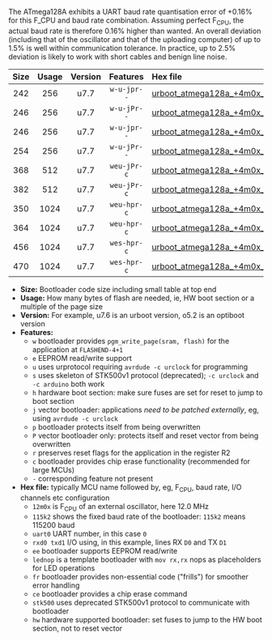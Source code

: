 The ATmega128A exhibits a UART baud rate quantisation error of +0.16% for this F_CPU and baud rate combination. Assuming perfect F<sub>CPU</sub>, the actual baud rate is therefore 0.16% higher than wanted. An overall deviation (including that of the oscillator and that of the uploading computer) of up to 1.5% is well within communication tolerance. In practice, up to 2.5% deviation is likely to work with short cables and benign line noise.

|Size|Usage|Version|Features|Hex file|
|:-:|:-:|:-:|:-:|:--|
|242|256|u7.7|`w-u-jpr--`|[urboot_atmega128a_+4m0x_+++4k8_uart1_rxd2_txd3_lednop.hex](https://raw.githubusercontent.com/stefanrueger/urboot.hex/main/mcus/atmega128a/external_oscillator/fcpu_+4m0x/br_+++4k8/urboot_atmega128a_+4m0x_+++4k8_uart1_rxd2_txd3_lednop.hex)|
|246|256|u7.7|`w-u-jPr--`|[urboot_atmega128a_+4m0x_+++4k8_uart0_rxe0_txe1_lednop.hex](https://raw.githubusercontent.com/stefanrueger/urboot.hex/main/mcus/atmega128a/external_oscillator/fcpu_+4m0x/br_+++4k8/urboot_atmega128a_+4m0x_+++4k8_uart0_rxe0_txe1_lednop.hex)|
|246|256|u7.7|`w-u-jpr--`|[urboot_atmega128a_+4m0x_+++4k8_uart0_rxe0_txe1_lednop_fr.hex](https://raw.githubusercontent.com/stefanrueger/urboot.hex/main/mcus/atmega128a/external_oscillator/fcpu_+4m0x/br_+++4k8/urboot_atmega128a_+4m0x_+++4k8_uart0_rxe0_txe1_lednop_fr.hex)|
|254|256|u7.7|`w-u-jPr--`|[urboot_atmega128a_+4m0x_+++4k8_uart1_rxd2_txd3.hex](https://raw.githubusercontent.com/stefanrueger/urboot.hex/main/mcus/atmega128a/external_oscillator/fcpu_+4m0x/br_+++4k8/urboot_atmega128a_+4m0x_+++4k8_uart1_rxd2_txd3.hex)|
|368|512|u7.7|`weu-jPr-c`|[urboot_atmega128a_+4m0x_+++4k8_uart0_rxe0_txe1_ee_lednop_fr_ce.hex](https://raw.githubusercontent.com/stefanrueger/urboot.hex/main/mcus/atmega128a/external_oscillator/fcpu_+4m0x/br_+++4k8/urboot_atmega128a_+4m0x_+++4k8_uart0_rxe0_txe1_ee_lednop_fr_ce.hex)|
|382|512|u7.7|`weu-jPr-c`|[urboot_atmega128a_+4m0x_+++4k8_uart1_rxd2_txd3_ee_lednop_fr_ce.hex](https://raw.githubusercontent.com/stefanrueger/urboot.hex/main/mcus/atmega128a/external_oscillator/fcpu_+4m0x/br_+++4k8/urboot_atmega128a_+4m0x_+++4k8_uart1_rxd2_txd3_ee_lednop_fr_ce.hex)|
|350|1024|u7.7|`weu-hpr-c`|[urboot_atmega128a_+4m0x_+++4k8_uart0_rxe0_txe1_ee_lednop_fr_ce_hw.hex](https://raw.githubusercontent.com/stefanrueger/urboot.hex/main/mcus/atmega128a/external_oscillator/fcpu_+4m0x/br_+++4k8/urboot_atmega128a_+4m0x_+++4k8_uart0_rxe0_txe1_ee_lednop_fr_ce_hw.hex)|
|364|1024|u7.7|`weu-hpr-c`|[urboot_atmega128a_+4m0x_+++4k8_uart1_rxd2_txd3_ee_lednop_fr_ce_hw.hex](https://raw.githubusercontent.com/stefanrueger/urboot.hex/main/mcus/atmega128a/external_oscillator/fcpu_+4m0x/br_+++4k8/urboot_atmega128a_+4m0x_+++4k8_uart1_rxd2_txd3_ee_lednop_fr_ce_hw.hex)|
|456|1024|u7.7|`wes-hpr-c`|[urboot_atmega128a_+4m0x_+++4k8_uart0_rxe0_txe1_ee_lednop_fr_ce_stk500_hw.hex](https://raw.githubusercontent.com/stefanrueger/urboot.hex/main/mcus/atmega128a/external_oscillator/fcpu_+4m0x/br_+++4k8/urboot_atmega128a_+4m0x_+++4k8_uart0_rxe0_txe1_ee_lednop_fr_ce_stk500_hw.hex)|
|470|1024|u7.7|`wes-hpr-c`|[urboot_atmega128a_+4m0x_+++4k8_uart1_rxd2_txd3_ee_lednop_fr_ce_stk500_hw.hex](https://raw.githubusercontent.com/stefanrueger/urboot.hex/main/mcus/atmega128a/external_oscillator/fcpu_+4m0x/br_+++4k8/urboot_atmega128a_+4m0x_+++4k8_uart1_rxd2_txd3_ee_lednop_fr_ce_stk500_hw.hex)|

- **Size:** Bootloader code size including small table at top end
- **Usage:** How many bytes of flash are needed, ie, HW boot section or a multiple of the page size
- **Version:** For example, u7.6 is an urboot version, o5.2 is an optiboot version
- **Features:**
  + `w` bootloader provides `pgm_write_page(sram, flash)` for the application at `FLASHEND-4+1`
  + `e` EEPROM read/write support
  + `u` uses urprotocol requiring `avrdude -c urclock` for programming
  + `s` uses skeleton of STK500v1 protocol (deprecated); `-c urclock` and `-c arduino` both work
  + `h` hardware boot section: make sure fuses are set for reset to jump to boot section
  + `j` vector bootloader: applications *need to be patched externally*, eg, using `avrdude -c urclock`
  + `p` bootloader protects itself from being overwritten
  + `P` vector bootloader only: protects itself and reset vector from being overwritten
  + `r` preserves reset flags for the application in the register R2
  + `c` bootloader provides chip erase functionality (recommended for large MCUs)
  + `-` corresponding feature not present
- **Hex file:** typically MCU name followed by, eg, F<sub>CPU</sub>, baud rate, I/O channels etc configuration
  + `12m0x` is F<sub>CPU</sub> of an external oscillator, here 12.0 MHz
  + `115k2` shows the fixed baud rate of the bootloader: `115k2` means 115200 baud
  + `uart0` UART number, in this case `0`
  + `rxd0 txd1` I/O using, in this example, lines RX `D0` and TX `D1`
  + `ee` bootloader supports EEPROM read/write
  + `lednop` is a template bootloader with `mov rx,rx` nops as placeholders for LED operations
  + `fr` bootloader provides non-essential code ("frills") for smoother error handling
  + `ce` bootloader provides a chip erase command
  + `stk500` uses deprecated STK500v1 protocol to communicate with bootloader
  + `hw` hardware supported bootloader: set fuses to jump to the HW boot section, not to reset vector

